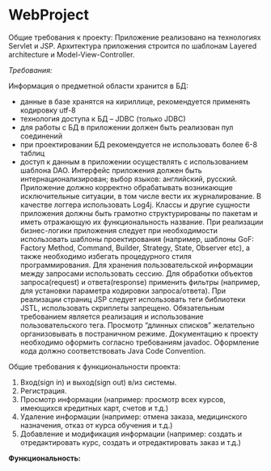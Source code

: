 # WebProject
Общие требования к проекту:
Приложение реализовано на технологиях Servlet и JSP.
Архитектура приложения строится по шаблонам Layered architecture и
Model-View-Controller.

*_Требования:_*

Информация о предметной области хранится в БД:
- данные в базе хранятся на кириллице, рекомендуется применять кодировку utf-8
- технология доступа к БД – JDBC (только JDBC)
- для работы с БД в приложении должен быть реализован пул соединений
- при проектировании БД рекомендуется не использовать более 6-8 таблиц
- доступ к данным в приложении осуществлять с использованием шаблона DAO.
Интерфейс приложения должен быть интернационализирован; выбор языков:
английский, русский.
Приложение должно корректно обрабатывать возникающие исключительные
ситуации, в том числе вести их журналирование. В качестве логгера использовать Log4j.
Классы и другие сущности приложения должны быть грамотно структурированы по
пакетам и иметь отражающую их функциональность название.
При реализации бизнес-логики приложения следует при необходимости
использовать шаблоны проектирования (например, шаблоны GoF: Factory Method,
Command, Builder, Strategy, State, Observer etc), а также необходимо избегать процедурного
стиля программирования.
Для хранения пользовательской информации между запросами использовать сессию.
Для обработки объектов запроса(request) и ответа(response) применить фильтры
(например, для установки параметра кодировки запроса/ответа).
При реализации страниц JSP следует использовать теги библиотеки JSTL,
использовать скриплеты запрещено. Обязательным требованием является реализация и
использование пользовательского тега. Просмотр “длинных списков” желательно
организовывать в постраничном режиме.
Документацию к проекту необходимо оформить согласно требованиям javadoc.
Оформление кода должно соответствовать Java Code Convention.


Общие требования к функциональности проекта:
1. Вход(sign in) и выход(sign out) в/из системы.
2. Регистрация.
3. Просмотр информации (например: просмотр всех курсов, имеющихся кредитных
карт, счетов и т.д.)
4. Удаление информации (например: отмена заказа, медицинского назначения, отказ
от курса обучения и т.д.)
5. Добавление и модификация информации (например: создать и отредактировать
курс, создать и отредактировать заказ и т.д.)


**Функциональность:** <br>
